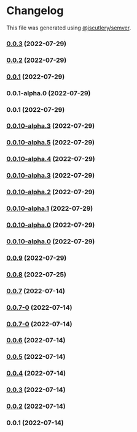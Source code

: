 # Changelog

This file was generated using [@jscutlery/semver](https://github.com/jscutlery/semver).

### [0.0.3](https://github.com/yurikrupnik/nx-go-playground/compare/simple-app-0.0.2...simple-app-0.0.3) (2022-07-29)

### [0.0.2](https://github.com/yurikrupnik/nx-go-playground/compare/simple-app-0.0.1...simple-app-0.0.2) (2022-07-29)

### [0.0.1](https://github.com/yurikrupnik/nx-go-playground/compare/simple-app-0.0.1-alpha.0...simple-app-0.0.1) (2022-07-29)

### 0.0.1-alpha.0 (2022-07-29)

### 0.0.1 (2022-07-29)

### [0.0.10-alpha.3](https://github.com/yurikrupnik/nx-go-playground/compare/simple-app-0.0.10-alpha.2...simple-app-0.0.10-alpha.3) (2022-07-29)

### [0.0.10-alpha.5](https://github.com/yurikrupnik/nx-go-playground/compare/simple-app-0.0.10-alpha.4...simple-app-0.0.10-alpha.5) (2022-07-29)

### [0.0.10-alpha.4](https://github.com/yurikrupnik/nx-go-playground/compare/simple-app-0.0.10-alpha.3...simple-app-0.0.10-alpha.4) (2022-07-29)

### [0.0.10-alpha.3](https://github.com/yurikrupnik/nx-go-playground/compare/simple-app-0.0.10-alpha.2...simple-app-0.0.10-alpha.3) (2022-07-29)

### [0.0.10-alpha.2](https://github.com/yurikrupnik/nx-go-playground/compare/simple-app-0.0.10-alpha.1...simple-app-0.0.10-alpha.2) (2022-07-29)

### [0.0.10-alpha.1](https://github.com/yurikrupnik/nx-go-playground/compare/simple-app-0.0.10-alpha.0...simple-app-0.0.10-alpha.1) (2022-07-29)

### [0.0.10-alpha.0](https://github.com/yurikrupnik/nx-go-playground/compare/simple-app-0.0.9...simple-app-0.0.10-alpha.0) (2022-07-29)

### [0.0.10-alpha.0](https://github.com/yurikrupnik/nx-go-playground/compare/simple-app-0.0.9...simple-app-0.0.10-alpha.0) (2022-07-29)

### [0.0.9](https://github.com/yurikrupnik/nx-go-playground/compare/simple-app-0.0.8...simple-app-0.0.9) (2022-07-29)

### [0.0.8](https://github.com/yurikrupnik/nx-go-playground/compare/simple-app-0.0.7...simple-app-0.0.8) (2022-07-25)

### [0.0.7](https://github.com/yurikrupnik/nx-go-playground/compare/simple-app-0.0.7-0...simple-app-0.0.7) (2022-07-14)

### [0.0.7-0](https://github.com/yurikrupnik/nx-go-playground/compare/simple-app-0.0.6...simple-app-0.0.7-0) (2022-07-14)

### [0.0.7-0](https://github.com/yurikrupnik/nx-go-playground/compare/simple-app-0.0.6...simple-app-0.0.7-0) (2022-07-14)

### [0.0.6](https://github.com/yurikrupnik/nx-go-playground/compare/simple-app-0.0.5...simple-app-0.0.6) (2022-07-14)

### [0.0.5](https://github.com/yurikrupnik/nx-go-playground/compare/simple-app-0.0.4...simple-app-0.0.5) (2022-07-14)

### [0.0.4](https://github.com/yurikrupnik/nx-go-playground/compare/simple-app-0.0.3...simple-app-0.0.4) (2022-07-14)

### [0.0.3](https://github.com/yurikrupnik/nx-go-playground/compare/simple-app-0.0.2...simple-app-0.0.3) (2022-07-14)

### [0.0.2](https://github.com/yurikrupnik/nx-go-playground/compare/simple-app-0.0.1...simple-app-0.0.2) (2022-07-14)

### 0.0.1 (2022-07-14)
